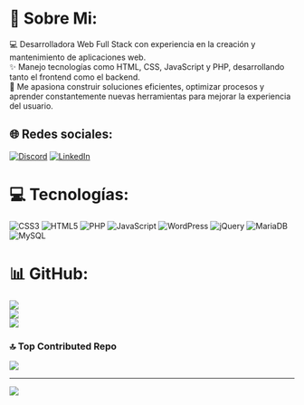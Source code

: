 # 💫 Sobre Mi:
💻 Desarrolladora Web Full Stack con experiencia en la creación y mantenimiento de aplicaciones web.<br>✨ Manejo tecnologías como HTML, CSS, JavaScript y PHP, desarrollando tanto el frontend como el backend.<br>🔧 Me apasiona construir soluciones eficientes, optimizar procesos y aprender constantemente nuevas herramientas para mejorar la experiencia del usuario.


## 🌐 Redes sociales:
[![Discord](https://img.shields.io/badge/Discord-%237289DA.svg?logo=discord&logoColor=white)](https://discord.gg/https://discord.com/users/tatiana.paezzz) [![LinkedIn](https://img.shields.io/badge/LinkedIn-%230077B5.svg?logo=linkedin&logoColor=white)](https://linkedin.com/in/https://www.linkedin.com/in/tatiana-paez-dev/) 

# 💻 Tecnologías:
![CSS3](https://img.shields.io/badge/css3-%231572B6.svg?style=for-the-badge&logo=css3&logoColor=white) ![HTML5](https://img.shields.io/badge/html5-%23E34F26.svg?style=for-the-badge&logo=html5&logoColor=white) ![PHP](https://img.shields.io/badge/php-%23777BB4.svg?style=for-the-badge&logo=php&logoColor=white) ![JavaScript](https://img.shields.io/badge/javascript-%23323330.svg?style=for-the-badge&logo=javascript&logoColor=%23F7DF1E) ![WordPress](https://img.shields.io/badge/WordPress-%23117AC9.svg?style=for-the-badge&logo=WordPress&logoColor=white) ![jQuery](https://img.shields.io/badge/jquery-%230769AD.svg?style=for-the-badge&logo=jquery&logoColor=white) ![MariaDB](https://img.shields.io/badge/MariaDB-003545?style=for-the-badge&logo=mariadb&logoColor=white) ![MySQL](https://img.shields.io/badge/mysql-4479A1.svg?style=for-the-badge&logo=mysql&logoColor=white)
# 📊 GitHub:
![](https://github-readme-stats.vercel.app/api?username=tatianap69&theme=dark&hide_border=false&include_all_commits=false&count_private=false)<br/>
![](https://nirzak-streak-stats.vercel.app/?user=tatianap69&theme=dark&hide_border=false)<br/>
![](https://github-readme-stats.vercel.app/api/top-langs/?username=tatianap69&theme=dark&hide_border=false&include_all_commits=false&count_private=false&layout=compact)


### 🔝 Top Contributed Repo
![](https://github-contributor-stats.vercel.app/api?username=tatianap69&limit=5&theme=dark&combine_all_yearly_contributions=true)

---
[![](https://visitcount.itsvg.in/api?id=tatianap69&icon=0&color=0)](https://visitcount.itsvg.in)

<!-- Proudly created with GPRM ( https://gprm.itsvg.in ) -->
